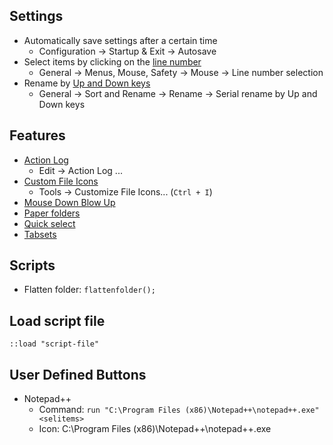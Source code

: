 ## Settings

 - Automatically save settings after a certain time
   - Configuration → Startup & Exit → Autosave
 - Select items by clicking on the [line number](https://www.xyplorer.com/release_12.70.php#LNS)
   - General → Menus, Mouse, Safety → Mouse → Line number selection
 - Rename by [Up and Down keys](https://www.xyplorer.com/release_9.80.php#SerialRenameUpDown)
   - General → Sort and Rename → Rename → Serial rename by Up and Down keys

## Features

 - [Action Log](https://www.xyplorer.com/release_8.60.php#actionlog)
   - Edit → Action Log ...
 - [Custom File Icons](https://www.xyplorer.com/release_12.40.php#CFI)
   - Tools → Customize File Icons... (`Ctrl + I`)
 - [Mouse Down Blow Up](https://www.xyplorer.com/highlights.php#mdbu)
 - [Paper folders](https://www.xyplorer.com/release_14.30.php#PF)
 - [Quick select](https://www.xyplorer.com/release_15.00.php#QuickSelect)
 - [Tabsets](https://www.xyplorer.com/release_10.70.php#tabsets)

## Scripts

- Flatten folder: `flattenfolder();`

## Load script file

```
::load "script-file"
```

## User Defined Buttons

 - Notepad++
   - Command: `run "C:\Program Files (x86)\Notepad++\notepad++.exe" <selitems>`
   - Icon: C:\Program Files (x86)\Notepad++\notepad++.exe
